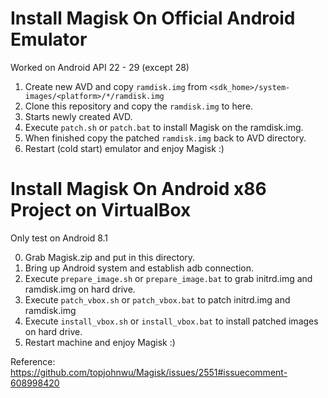 Install Magisk On Official Android Emulator
===========================================

Worked on Android API 22 - 29 (except 28)

1. Create new AVD and copy `ramdisk.img` from `<sdk_home>/system-images/<platform>/*/ramdisk.img`
2. Clone this repository and copy the `ramdisk.img` to here.
3. Starts newly created AVD.
4. Execute `patch.sh` or `patch.bat` to install Magisk on the ramdisk.img.
5. When finished copy the patched `ramdisk.img` back to AVD directory.
6. Restart (cold start) emulator and enjoy Magisk :)

Install Magisk On Android x86 Project on VirtualBox
===================================================

Only test on Android 8.1

0. Grab Magisk.zip and put in this directory.
1. Bring up Android system and establish adb connection.
2. Execute `prepare_image.sh` or `prepare_image.bat` to grab initrd.img and ramdisk.img on hard drive.
3. Execute `patch_vbox.sh` or `patch_vbox.bat` to patch initrd.img and ramdisk.img
4. Execute `install_vbox.sh` or `install_vbox.bat` to install patched images on hard drive.
5. Restart machine and enjoy Magisk :)

Reference: https://github.com/topjohnwu/Magisk/issues/2551#issuecomment-608998420
